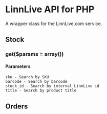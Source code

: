LinnLive API for PHP
====================

A wrapper class for the LinnLive.com service.

Stock
---------
### get($params = array())
#### Parameters
	sku - Search by SKU
	barcode - Search by barcode
	stock_id - Search by internal LinnLive id
	title - Search by product title


Orders
---------